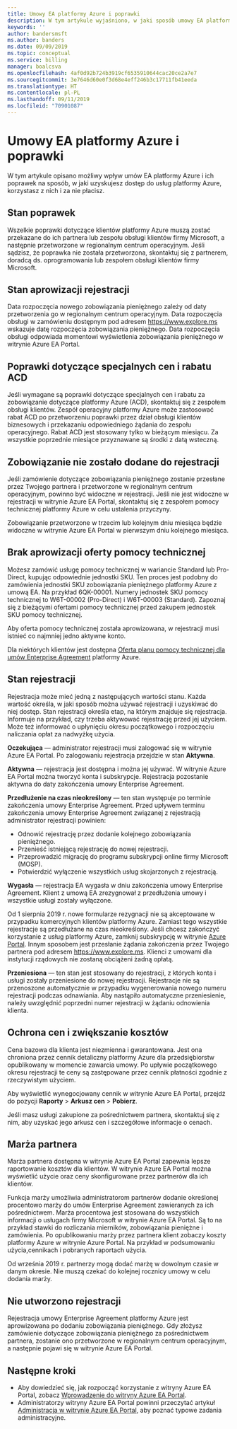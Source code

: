 ```yaml
---
title: Umowy EA platformy Azure i poprawki
description: W tym artykule wyjaśniono, w jaki sposób umowy EA platformy Azure i ich poprawki wpływają na Twoje korzystanie z witryny Azure EA Portal.
keywords: ''
author: bandersmsft
ms.author: banders
ms.date: 09/09/2019
ms.topic: conceptual
ms.service: billing
manager: boalcsva
ms.openlocfilehash: 4af0d92b724b3919cf6535910644cac20ce2a7e7
ms.sourcegitcommit: 3e7646d60e0f3d68e4eff246b3c17711fb41eeda
ms.translationtype: HT
ms.contentlocale: pl-PL
ms.lasthandoff: 09/11/2019
ms.locfileid: "70901087"
---
```

# <a name="azure-ea-agreements-and-amendments"></a>Umowy EA platformy Azure i poprawki

W tym artykule opisano możliwy wpływ umów EA platformy Azure i ich poprawek na sposób, w jaki uzyskujesz dostęp do usług platformy Azure, korzystasz z nich i za nie płacisz.

## <a name="amendment-status"></a>Stan poprawek

Wszelkie poprawki dotyczące klientów platformy Azure muszą zostać przekazane do ich partnera lub zespołu obsługi klientów firmy Microsoft, a następnie przetworzone w regionalnym centrum operacyjnym. Jeśli sądzisz, że poprawka nie została przetworzona, skontaktuj się z partnerem, doradcą ds. oprogramowania lub zespołem obsługi klientów firmy Microsoft.

## <a name="enrollment-provisioning-status"></a>Stan aprowizacji rejestracji

Data rozpoczęcia nowego zobowiązania pieniężnego zależy od daty przetworzenia go w regionalnym centrum operacyjnym. Data rozpoczęcia obsługi w zamówieniu dostępnym pod adresem https://www.explore.ms wskazuje datę rozpoczęcia zobowiązania pieniężnego. Data rozpoczęcia obsługi odpowiada momentowi wyświetlenia zobowiązania pieniężnego w witrynie Azure EA Portal.

## <a name="special-pricing-and-acd-amendments"></a>Poprawki dotyczące specjalnych cen i rabatu ACD

Jeśli wymagane są poprawki dotyczące specjalnych cen i rabatu za zobowiązanie dotyczące platformy Azure (ACD), skontaktuj się z zespołem obsługi klientów. Zespół operacyjny platformy Azure może zastosować rabat ACD po przetworzeniu poprawki przez dział obsługi klientów biznesowych i przekazaniu odpowiedniego żądania do zespołu operacyjnego. Rabat ACD jest stosowany tylko w bieżącym miesiącu. Za wszystkie poprzednie miesiące przyznawane są środki z datą wsteczną. 

## <a name="commitment-not-added-to-enrollment"></a>Zobowiązanie nie zostało dodane do rejestracji

Jeśli zamówienie dotyczące zobowiązania pieniężnego zostanie przesłane przez Twojego partnera i przetworzone w regionalnym centrum operacyjnym, powinno być widoczne w rejestracji. Jeśli nie jest widoczne w rejestracji w witrynie Azure EA Portal, skontaktuj się z zespołem pomocy technicznej platformy Azure w celu ustalenia przyczyny.

Zobowiązanie przetworzone w trzecim lub kolejnym dniu miesiąca będzie widoczne w witrynie Azure EA Portal w pierwszym dniu kolejnego miesiąca.

## <a name="support-offer-not-provisioned"></a>Brak aprowizacji oferty pomocy technicznej

Możesz zamówić usługę pomocy technicznej w wariancie Standard lub Pro-Direct, kupując odpowiednie jednostki SKU. Ten proces jest podobny do zamówienia jednostki SKU zobowiązania pieniężnego platformy Azure z umową EA. Na przykład 6QK-00001. Numery jednostek SKU pomocy technicznej to W6T-00002 (Pro-Direct) i W6T-00003 (Standard). Zapoznaj się z bieżącymi ofertami pomocy technicznej przed zakupem jednostek SKU pomocy technicznej.

Aby oferta pomocy technicznej została aprowizowana, w rejestracji musi istnieć co najmniej jedno aktywne konto.

 Dla niektórych klientów jest dostępna [Oferta planu pomocy technicznej dla umów Enterprise Agreement](https://azure.microsoft.com/offers/enterprise-agreement-support/) platformy Azure.

## <a name="enrollment-status"></a>Stan rejestracji

Rejestracja może mieć jedną z następujących wartości stanu. Każda wartość określa, w jaki sposób można używać rejestracji i uzyskiwać do niej dostęp. Stan rejestracji określa etap, na którym znajduje się rejestracja. Informuje na przykład, czy trzeba aktywować rejestrację przed jej użyciem. Może też informować o upłynięciu okresu początkowego i rozpoczęciu naliczania opłat za nadwyżkę użycia.

**Oczekująca** — administrator rejestracji musi zalogować się w witrynie Azure EA Portal. Po zalogowaniu rejestracja przejdzie w stan **Aktywna**.

**Aktywna** — rejestracja jest dostępna i można jej używać. W witrynie Azure EA Portal można tworzyć konta i subskrypcje. Rejestracja pozostanie aktywna do daty zakończenia umowy Enterprise Agreement.

**Przedłużenie na czas nieokreślony** — ten stan występuje po terminie zakończenia umowy Enterprise Agreement. Przed upływem terminu zakończenia umowy Enterprise Agreement związanej z rejestracją administrator rejestracji powinien:

- Odnowić rejestrację przez dodanie kolejnego zobowiązania pieniężnego.
- Przenieść istniejącą rejestrację do nowej rejestracji.
- Przeprowadzić migrację do programu subskrypcji online firmy Microsoft (MOSP).
- Potwierdzić wyłączenie wszystkich usług skojarzonych z rejestracją.

**Wygasła** — rejestracja EA wygasła w dniu zakończenia umowy Enterprise Agreement. Klient z umową EA zrezygnował z przedłużenia umowy i wszystkie usługi zostały wyłączone.

Od 1 sierpnia 2019 r. nowe formularze rezygnacji nie są akceptowane w przypadku komercyjnych klientów platformy Azure. Zamiast tego wszystkie rejestracje są przedłużane na czas nieokreślony. Jeśli chcesz zakończyć korzystanie z usług platformy Azure, zamknij subskrypcję w witrynie [Azure Portal](https://portal.azure.com). Innym sposobem jest przesłanie żądania zakończenia przez Twojego partnera pod adresem https://www.explore.ms. Klienci z umowami dla instytucji rządowych nie zostaną obciążeni żadną opłatą.

**Przeniesiona** — ten stan jest stosowany do rejestracji, z których konta i usługi zostały przeniesione do nowej rejestracji. Rejestracje nie są przenoszone automatycznie w przypadku wygenerowania nowego numeru rejestracji podczas odnawiania. Aby nastąpiło automatyczne przeniesienie, należy uwzględnić poprzedni numer rejestracji w żądaniu odnowienia klienta.

## <a name="price-protection-and-increasing-cost"></a>Ochrona cen i zwiększanie kosztów

Cena bazowa dla klienta jest niezmienna i gwarantowana. Jest ona chroniona przez cennik detaliczny platformy Azure dla przedsiębiorstw opublikowany w momencie zawarcia umowy. Po upływie początkowego okresu rejestracji te ceny są zastępowane przez cennik płatności zgodnie z rzeczywistym użyciem.

Aby wyświetlić wynegocjowany cennik w witrynie Azure EA Portal, przejdź do pozycji **Raporty** > **Arkusz cen** > **Pobierz**.

Jeśli masz usługi zakupione za pośrednictwem partnera, skontaktuj się z nim, aby uzyskać jego arkusz cen i szczegółowe informacje o cenach.

## <a name="partner-markup"></a>Marża partnera

Marża partnera dostępna w witrynie Azure EA Portal zapewnia lepsze raportowanie kosztów dla klientów. W witrynie Azure EA Portal można wyświetlić użycie oraz ceny skonfigurowane przez partnerów dla ich klientów.

Funkcja marży umożliwia administratorom partnerów dodanie określonej procentowo marży do umów Enterprise Agreement zawieranych za ich pośrednictwem. Marża procentowa jest stosowana do wszystkich informacji o usługach firmy Microsoft w witrynie Azure EA Portal. Są to na przykład stawki do rozliczania mierników, zobowiązania pieniężne i zamówienia. Po opublikowaniu marży przez partnera klient zobaczy koszty platformy Azure w witrynie Azure Portal. Na przykład w podsumowaniu użycia,cennikach i pobranych raportach użycia.

Od września 2019 r. partnerzy mogą dodać marżę w dowolnym czasie w danym okresie. Nie muszą czekać do kolejnej rocznicy umowy w celu dodania marży.

## <a name="enrollment-not-created"></a>Nie utworzono rejestracji

Rejestracja umowy Enterprise Agreement platformy Azure jest aprowizowana po dodaniu zobowiązania pieniężnego. Gdy złożysz zamówienie dotyczące zobowiązania pieniężnego za pośrednictwem partnera, zostanie ono przetworzone w regionalnym centrum operacyjnym, a następnie pojawi się w witrynie Azure EA Portal.

## <a name="next-steps"></a>Następne kroki

- Aby dowiedzieć się, jak rozpocząć korzystanie z witryny Azure EA Portal, zobacz [Wprowadzenie do witryny Azure EA Portal](billing-ea-portal-get-started.md).
- Administratorzy witryny Azure EA Portal powinni przeczytać artykuł [Administracja w witrynie Azure EA Portal](billing-ea-portal-administration.md), aby poznać typowe zadania administracyjne.
